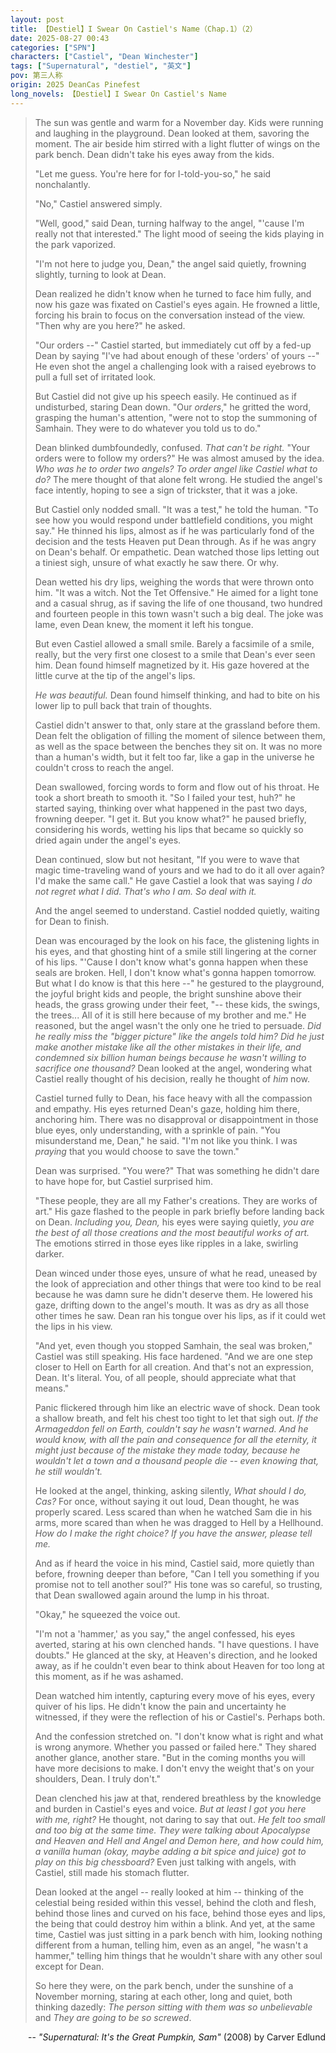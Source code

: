 ```yaml
---
layout: post
title: 【Destiel】I Swear On Castiel's Name（Chap.1）（2）
date: 2025-08-27 00:43
categories: ["SPN"]
characters: ["Castiel", "Dean Winchester"]
tags: ["Supernatural", "destiel", "英文"]
pov: 第三人称
origin: 2025 DeanCas Pinefest
long_novels: 【Destiel】I Swear On Castiel's Name
---
```


> The sun was gentle and warm for a November day. Kids were running and laughing in the playground. Dean looked at them, savoring the moment. The air beside him stirred with a light flutter of wings on the park bench. Dean didn't take his eyes away from the kids.
>
> "Let me guess. You're here for for I-told-you-so," he said nonchalantly.
>
> "No," Castiel answered simply.
>
> "Well, good," said Dean, turning halfway to the angel, "'cause I'm really not that interested." The light mood of seeing the kids playing in the park vaporized.
>
> "I'm not here to judge you, Dean," the angel said quietly, frowning slightly, turning to look at Dean.
>
> Dean realized he didn't know when he turned to face him fully, and now his gaze was fixated on Castiel's eyes again. He frowned a little, forcing his brain to focus on the conversation instead of the view. "Then why are you here?" he asked.
>
> "Our orders --" Castiel started, but immediately cut off by a fed-up Dean by saying "I've had about enough of these 'orders' of yours --" He even shot the angel a challenging look with a raised eyebrows to pull a full set of irritated look.
>
> But Castiel did not give up his speech easily. He continued as if undisturbed, staring Dean down. "Our *orders*," he gritted the word, grasping the human's attention, "were not to stop the summoning of Samhain. They were to do whatever you told us to do."
>
> Dean blinked dumbfoundedly, confused. *That can't be right.* "Your orders were to follow my orders?" He was almost amused by the idea. *Who was he to order two angels? To order angel like Castiel what to do?* The mere thought of that alone felt wrong. He studied the angel's face intently, hoping to see a sign of trickster, that it was a joke.
>
> But Castiel only nodded small. "It was a test," he told the human. "To see how you would respond under battlefield conditions, you might say." He thinned his lips, almost as if he was particularly fond of the decision and the tests Heaven put Dean through. As if he was angry on Dean's behalf. Or empathetic. Dean watched those lips letting out a tiniest sigh, unsure of what exactly he saw there. Or why.
>
> Dean wetted his dry lips, weighing the words that were thrown onto him. "It was a witch. Not the Tet Offensive." He aimed for a light tone and a casual shrug, as if saving the life of one thousand, two hundred and fourteen people in this town wasn't such a big deal. The joke was lame, even Dean knew, the moment it left his tongue.
>
> But even Castiel allowed a small smile. Barely a facsimile of a smile, really, but the very first one closest to a smile that Dean's ever seen him. Dean found himself magnetized by it. His gaze hovered at the little curve at the tip of the angel's lips.
>
> *He was beautiful.* Dean found himself thinking, and had to bite on his lower lip to pull back that train of thoughts.
>
> Castiel didn't answer to that, only stare at the grassland before them. Dean felt the obligation of filling the moment of silence between them, as well as the space between the benches they sit on. It was no more than a human's width, but it felt too far, like a gap in the universe he couldn't cross to reach the angel.
>
> Dean swallowed, forcing words to form and flow out of his throat. He took a short breath to smooth it. "So I failed your test, huh?" he started saying, thinking over what happened in the past two days, frowning deeper. "I get it. But you know what?" he paused briefly, considering his words, wetting his lips that became so quickly so dried again under the angel's eyes.
>
> Dean continued, slow but not hesitant, "If you were to wave that magic time-traveling wand of yours and we had to do it all over again? I'd make the same call." He gave Castiel a look that was saying *I do not regret what I did. That's who I am. So deal with it.*
>
> And the angel seemed to understand. Castiel nodded quietly, waiting for Dean to finish.
>
> Dean was encouraged by the look on his face, the glistening lights in his eyes, and that ghosting hint of a smile still lingering at the corner of his lips. "'Cause I don't know what's gonna happen when these seals are broken. Hell, I don't know what's gonna happen tomorrow. But what I do know is that this here --" he gestured to the playground, the joyful bright kids and people, the bright sunshine above their heads, the grass growing under their feet, "-- these kids, the swings, the trees... All of it is still here because of my brother and me." He reasoned, but the angel wasn't the only one he tried to persuade. *Did he really miss the "bigger picture" like the angels told him? Did he just make another mistake like all the other mistakes in their life, and condemned six billion human beings because he wasn't willing to sacrifice one thousand?* Dean looked at the angel, wondering what Castiel really thought of his decision, really he thought of *him* now.
>
> Castiel turned fully to Dean, his face heavy with all the compassion and empathy. His eyes returned Dean's gaze, holding him there, anchoring him. There was no disapproval or disappointment in those blue eyes, only understanding, with a sprinkle of pain. "You misunderstand me, Dean," he said. "I'm not like you think. I was *praying* that you would choose to save the town."
>
> Dean was surprised. "You were?" That was something he didn't dare to have hope for, but Castiel surprised him.
>
> "These people, they are all my Father's creations. They are works of art." His gaze flashed to the people in park briefly before landing back on Dean. *Including you, Dean,* his eyes were saying quietly, *you are the best of all those creations and the most beautiful works of art.* The emotions stirred in those eyes like ripples in a lake, swirling darker.
>
> Dean winced under those eyes, unsure of what he read, uneased by the look of appreciation and other things that were too kind to be real because he was damn sure he didn't deserve them. He lowered his gaze, drifting down to the angel's mouth. It was as dry as all those other times he saw. Dean ran his tongue over his lips, as if it could wet the lips in his view.
>
> "And yet, even though you stopped Samhain, the seal was broken," Castiel was still speaking. His face hardened. "And we are one step closer to Hell on Earth for all creation. And that's not an expression, Dean. It's literal. You, of all people, should appreciate what that means."
>
> Panic flickered through him like an electric wave of shock. Dean took a shallow breath, and felt his chest too tight to let that sigh out. *If the Armageddon fell on Earth, couldn't say he wasn't warned. And he would know, with all the pain and consequence for all the eternity, it might just because of the mistake they made today, because he wouldn't let a town and a thousand people die -- even knowing that, he still wouldn't.*
>
> He looked at the angel, thinking, asking silently, *What should I do, Cas?* For once, without saying it out loud, Dean thought, he was properly scared. Less scared than when he watched Sam die in his arms, more scared than when he was dragged to Hell by a Hellhound. *How do I make the right choice? If you have the answer, please tell me.*
>
> And as if heard the voice in his mind, Castiel said, more quietly than before, frowning deeper than before, "Can I tell you something if you promise not to tell another soul?" His tone was so careful, so trusting, that Dean swallowed again around the lump in his throat.
>
> "Okay," he squeezed the voice out.
>
> "I'm not a 'hammer,' as you say," the angel confessed, his eyes averted, staring at his own clenched hands. "I have questions. I have doubts." He glanced at the sky, at Heaven's direction, and he looked away, as if he couldn't even bear to think about Heaven for too long at this moment, as if he was ashamed.
>
> Dean watched him intently, capturing every move of his eyes, every quiver of his lips. He didn't know the pain and uncertainty he witnessed, if they were the reflection of his or Castiel's. Perhaps both.
>
> And the confession stretched on. "I don't know what is right and what is wrong anymore. Whether you passed or failed here." They shared another glance, another stare. "But in the coming months you will have more decisions to make. I don't envy the weight that's on your shoulders, Dean. I truly don't."
>
> Dean clenched his jaw at that, rendered breathless by the knowledge and burden in Castiel's eyes and voice. *But at least I got you here with me, right?* He thought, not daring to say that out. *He felt too small and too big at the same time. They were talking about Apocalypse and Heaven and Hell and Angel and Demon here, and how could him, a vanilla human (okay, maybe adding a bit spice and juice) got to play on this big chessboard?* Even just talking with angels, with Castiel, still made his stomach flutter.
>
> Dean looked at the angel -- really looked at him -- thinking of the celestial being resided within this vessel, behind the cloth and flesh, behind those lines and curved on his face, behind those eyes and lips, the being that could destroy him within a blink. And yet, at the same time, Castiel was just sitting in a park bench with him, looking nothing different from a human, telling him, even as an angel, "he wasn't a hammer," telling him things that he wouldn't share with any other soul except for Dean.
>
> So here they were, on the park bench, under the sunshine of a November morning, staring at each other, long and quiet, both thinking dazedly: *The person sitting with them was so unbelievable* and *They are going to be so screwed*.

<p style="text-align:right">-- <i>"Supernatural: It's the Great Pumpkin, Sam"</i> (2008) by Carver Edlund</p>
